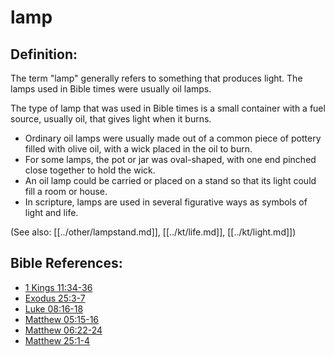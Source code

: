 # lamp #

## Definition: ##

The term "lamp" generally refers to something that produces light. The lamps used in Bible times were usually oil lamps.

The type of lamp that was used in Bible times is a small container with a fuel source, usually oil, that gives light when it burns.

* Ordinary oil lamps were usually made out of a common piece of pottery filled with olive oil, with a wick placed in the oil to burn.
* For some lamps, the pot or jar was oval-shaped, with one end pinched close together to hold the wick.
* An oil lamp could be carried or placed on a stand so that its light could fill a room or house.
* In scripture, lamps are used in several figurative ways as symbols of light and life.

(See also: [[../other/lampstand.md]], [[../kt/life.md]], [[../kt/light.md]])

## Bible References: ##

* [1 Kings 11:34-36](en/tn/1ki/help/11/34)
* [Exodus 25:3-7](en/tn/exo/help/25/03)
* [Luke 08:16-18](en/tn/luk/help/08/16)
* [Matthew 05:15-16](en/tn/mat/help/05/15)
* [Matthew 06:22-24](en/tn/mat/help/06/22)
* [Matthew 25:1-4](en/tn/mat/help/25/01)